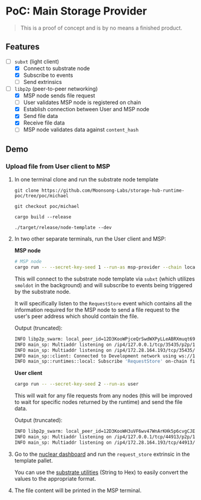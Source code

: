 # PoC: Main Storage Provider

> This is a proof of concept and is by no means a finished product.

## Features

- [ ] `subxt` (light client)
    - [x] Connect to substrate node
    - [x] Subscribe to events
    - [ ] Send extrinsics
- [ ] `libp2p` (peer-to-peer networking)
    - [x] MSP node sends file request
    - [ ] User validates MSP node is registered on chain
    - [x] Establish connection between User and MSP node
    - [x] Send file data
    - [x] Receive file data
    - [ ] MSP node validates data against `content_hash`
    
## Demo

### Upload file from User client to MSP

1. In one terminal clone and run the substrate node template

    ```
    git clone https://github.com/Moonsong-Labs/storage-hub-runtime-poc/tree/poc/michael

    git checkout poc/michael

    cargo build --release

    ./target/release/node-template --dev
    ```

2. In two other separate terminals, run the User client and MSP:

    **MSP node**

    ```bash
    # MSP node
    cargo run -- --secret-key-seed 1 --run-as msp-provider --chain local
    ```

    This will connect to the substrate node template via `subxt` (which utilizes `smoldot` in the background) and will subscribe to events being triggered by the substrate node.

    It will specifically listen to the `RequestStore` event which contains all the information required for the MSP node to send a file request to the user's peer address which should contain the file.

    Output (truncated):

    ```bash
    INFO libp2p_swarm: local_peer_id=12D3KooWPjceQrSwdWXPyLLeABRXmuqt69Rg3sBYbU1Nft9HyQ6X
    INFO main_sp: Multiaddr listening on /ip4/127.0.0.1/tcp/35435/p2p/12D3KooWPjceQrSwdWXPyLLeABRXmuqt69Rg3sBYbU1Nft9HyQ6X
    INFO main_sp: Multiaddr listening on /ip4/172.28.164.193/tcp/35435/p2p/12D3KooWPjceQrSwdWXPyLLeABRXmuqt69Rg3sBYbU1Nft9HyQ6X
    INFO main_sp::client: Connected to Development network using ws://127.0.0.1:9944 * Substrate node Substrate Node vRuntimeVersion { spec_version: 100, transaction_version: 1 }
    INFO main_sp::runtimes::local: Subscribe 'RequestStore' on-chain finalized event
    ```

    **User client**

    ```bash
    cargo run -- --secret-key-seed 2 --run-as user
    ```

    This will wait for any file requests from any nodes (this will be improved to wait for specific nodes returned by the runtime) and send the file data.

    Output (truncated):

    ```bash
    INFO libp2p_swarm: local_peer_id=12D3KooWH3uVF6wv47WnArKHk5p6cvgCJEb74UTmxztmQDc298L3
    INFO main_sp: Multiaddr listening on /ip4/127.0.0.1/tcp/44913/p2p/12D3KooWH3uVF6wv47WnArKHk5p6cvgCJEb74UTmxztmQDc298L3
    INFO main_sp: Multiaddr listening on /ip4/172.28.164.193/tcp/44913/p2p/12D3KooWH3uVF6wv47WnArKHk5p6cvgCJEb74UTmxztmQDc298L3
    ```

3. Go to the [nuclear dashboard](https://cloudflare-ipfs.com/ipns/dotapps.io/?rpc=ws%3A%2F%2F127.0.0.1%3A9944#/extrinsics) and run the `request_store` extrinsic in the template pallet.

    You can use the [substrate utilities](https://www.shawntabrizi.com/substrate-js-utilities/) (String to Hex) to easily convert the values to the appropriate format.

4. The file content will be printed in the MSP terminal.
